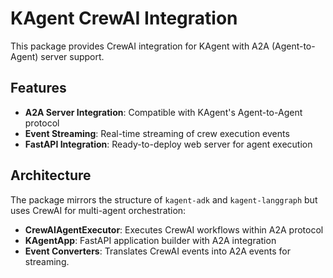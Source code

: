 # KAgent CrewAI Integration

This package provides CrewAI integration for KAgent with A2A (Agent-to-Agent) server support.

## Features

- **A2A Server Integration**: Compatible with KAgent's Agent-to-Agent protocol
- **Event Streaming**: Real-time streaming of crew execution events
- **FastAPI Integration**: Ready-to-deploy web server for agent execution

## Architecture

The package mirrors the structure of `kagent-adk` and `kagent-langgraph` but uses CrewAI for multi-agent orchestration:

- **CrewAIAgentExecutor**: Executes CrewAI workflows within A2A protocol
- **KAgentApp**: FastAPI application builder with A2A integration
- **Event Converters**: Translates CrewAI events into A2A events for streaming.